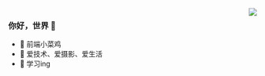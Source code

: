 <img align="right" src="https://github-readme-stats.vercel.app/api?username=hongXingID&show_icons=true&icon_color=CE1D2D&text_color=718096&bg_color=ffffff&hide_title=true" />

### 你好，世界 👋

- :orange_book: 前端小菜鸡
- :hammer: 爱技术、爱摄影、爱生活
- :ram: 学习ing
